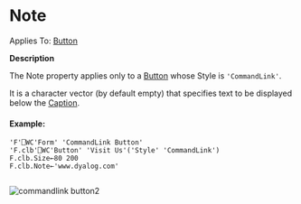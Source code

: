 




<h1 class="heading"><span class="name">Note</span></h1>

Applies To: [Button](../a-z/button.md)


**Description**


The Note property applies only to a [Button](../a-z/button.md) whose Style is `'CommandLink'`.


It is a character vector (by default empty) that specifies text to be displayed below the [Caption](../a-z/caption.md).

#### Example:
```apl
'F'⎕WC'Form' 'CommandLink Button'
'F.clb'⎕WC'Button' 'Visit Us'('Style' 'CommandLink')  
F.clb.Size←80 200
F.clb.Note←'www.dyalog.com'
 
```


![commandlink button2](../img/commandlink-button2.png)



